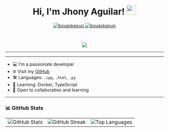 <h1 align="center">
Hi, I'm Jhony Aguilar!
	<a href="https://github.com/Jhony410" target="_self">
		<img src="https://media.giphy.com/media/hvRJCLFzcasrR4ia7z/giphy.gif" width="30">
	</a>
</h1>
<p align="center">
	<a href="https://github.com/Jhony410">
		<img src="https://komarev.com/ghpvc/?username=bouaskaoun&label=Profile%20views&color=0e75b6&style=flat" alt="bouaskaoun" />
	</a>
	<a href="https://github.com/Jhony410">
		<img src="https://img.shields.io/github/followers/bouaskaoun?label=Followers" alt="bouaskaoun" />
	</a>
</p>
<br/>
<p align="center">
	<a href="https://github.com/Jhony410">
		<img src="[![Typing SVG](https://readme-typing-svg.herokuapp.com?lines=Hi,+I'm+Jhony;Desarrollador+Junior;Amante+de+la+tecnología+y+de+la+edición;Siempre+aprendiendo+cosas+nuevas&center=true&width=500&height=50&color=36bce8&vCenter=true&size=22)](https://github.com/Jhony410)">
	</a>
</p>

<hr>

---

- 💻 I’m a passionate developer
- 🌐 Visit my [GitHub](https://github.com/Jhony410)
- 🛠️ Languages: `.cpp`, `.html`, `.py`
- 🧠 Learning: Docker, TypeScript
- 🌟 Open to collaboration and learning

---

### 📊 GitHub Stats

<table>
  <tr>
    <td>
      <img src="https://github-readme-stats.vercel.app/api?username=Jhony410&theme=date_night&show_icons=true" alt="GitHub Stats"/>
    </td>
    <td>
      <img src="https://github-readme-streak-stats.herokuapp.com?user=Jhony410&theme=date_night" alt="GitHub Streak"/>
    </td>
    <td>
      <img src="https://github-readme-stats.vercel.app/api/top-langs/?username=Jhony410&layout=compact&theme=date_night" alt="Top Languages"/>
    </td>
  </tr>
</table>
